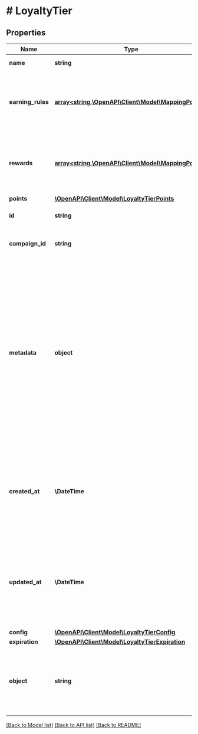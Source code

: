 # # LoyaltyTier

## Properties

Name | Type | Description | Notes
------------ | ------------- | ------------- | -------------
**name** | **string** | Loyalty Tier name. | [optional]
**earning_rules** | [**array<string,\OpenAPI\Client\Model\MappingPoints>**](MappingPoints.md) | Contains a list of earning rule IDs and their points mapping for the given earning rule. | [optional]
**rewards** | [**array<string,\OpenAPI\Client\Model\MappingPoints>**](MappingPoints.md) | Contains a list of reward IDs and their points mapping for the given reward. | [optional]
**points** | [**\OpenAPI\Client\Model\LoyaltyTierPoints**](LoyaltyTierPoints.md) |  | [optional]
**id** | **string** | Unique loyalty tier ID. | [optional]
**campaign_id** | **string** | Unique parent campaign ID. | [optional]
**metadata** | **object** | The metadata object stores all custom attributes assigned to the loyalty tier. A set of key/value pairs that you can attach to a loyalty tier object. It can be useful for storing additional information about the loyalty tier in a structured format. | [optional]
**created_at** | **\DateTime** | Timestamp representing the date and time when the loyalty tier was created. The value is shown in the ISO 8601 format. | [optional]
**updated_at** | **\DateTime** | Timestamp representing the date and time when the loyalty tier was updated. The value is shown in the ISO 8601 format. | [optional]
**config** | [**\OpenAPI\Client\Model\LoyaltyTierConfig**](LoyaltyTierConfig.md) |  | [optional]
**expiration** | [**\OpenAPI\Client\Model\LoyaltyTierExpiration**](LoyaltyTierExpiration.md) |  | [optional]
**object** | **string** | The type of the object represented by JSON. This object stores information about the loyalty. | [optional] [default to 'loyalty_tier']

[[Back to Model list]](../../README.md#models) [[Back to API list]](../../README.md#endpoints) [[Back to README]](../../README.md)
